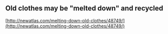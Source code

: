 ## Old clothes may be "melted down" and recycled
  
  [http://newatlas.com/melting-down-old-clothes/48749/](http://newatlas.com/melting-down-old-clothes/48749/)
